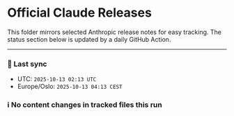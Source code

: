 # Official Claude Releases

This folder mirrors selected Anthropic release notes for easy tracking.
The status section below is updated by a daily GitHub Action.


---

<!-- sync-status:start -->

### 🔄 Last sync
- UTC: `2025-10-13 02:13 UTC`
- Europe/Oslo: `2025-10-13 04:13 CEST`

### ℹ️ No content changes in tracked files this run

<!-- sync-status:end -->





















































